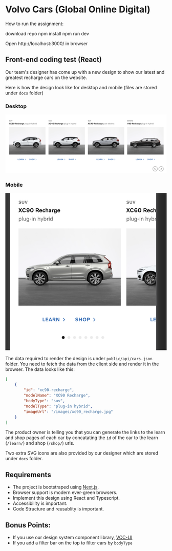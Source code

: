 # Volvo Cars (Global Online Digital)

How to run the assignment:

download repo
npm install
npm run dev

Open http://localhost:3000/ in browser

## Front-end coding test (React)

Our team's designer has come up with a new design to show our latest and greatest recharge cars on the website.

Here is how the design look like for desktop and mobile (files are stored under `docs` folder)

### Desktop

![ProductListDesktop](./docs/ProductList-Desktop.png)

### Mobile

![ProductListDesktop](./docs/ProductList-Mobile.png)

The data required to render the design is under `public/api/cars.json` folder. You need to fetch the data from the client side and render it in the browser. The data looks like this:

```json
[
    {
        "id": "xc90-recharge",
        "modelName": "XC90 Recharge",
        "bodyType": "suv",
        "modelType": "plug-in hybrid",
        "imageUrl": "/images/xc90_recharge.jpg"
    }
]
```

The product owner is telling you that you can generate the links to the learn and shop pages of each car by concatating the `id` of the car to the learn (`/learn/`) and shop (`/shop/`) urls.

Two extra SVG icons are also provided by our designer which are stored under `docs` folder.

## Requirements

-   The project is bootstraped using [Next.js](https://nextjs.org/).
-   Browser support is modern ever-green browsers.
-   Implement this design using React and Typescript.
-   Accessibility is important.
-   Code Structure and reusablity is important.

## Bonus Points:

-   If you use our design system component library, [VCC-UI](https://vcc-ui.vercel.app/)
-   If you add a filter bar on the top to filter cars by `bodyType`
